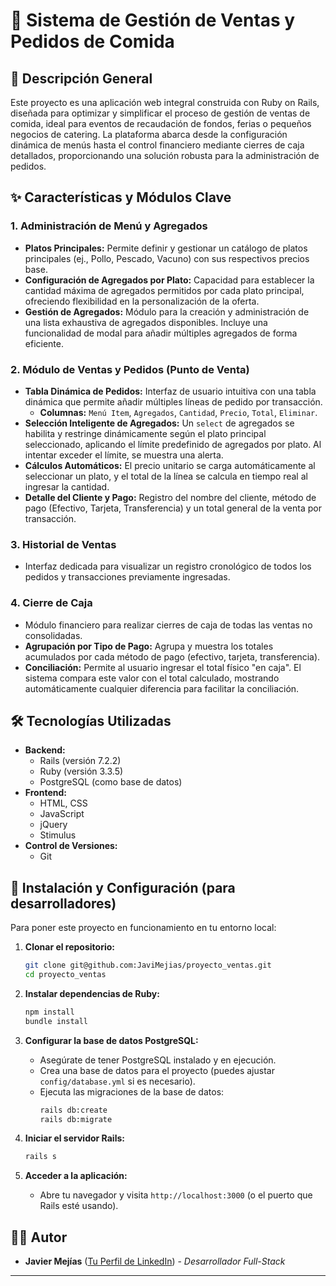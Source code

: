 # 🍜 Sistema de Gestión de Ventas y Pedidos de Comida

## 🎯 Descripción General

Este proyecto es una aplicación web integral construida con Ruby on Rails, diseñada para optimizar y simplificar el proceso de gestión de ventas de comida, ideal para eventos de recaudación de fondos, ferias o pequeños negocios de catering. La plataforma abarca desde la configuración dinámica de menús hasta el control financiero mediante cierres de caja detallados, proporcionando una solución robusta para la administración de pedidos.

## ✨ Características y Módulos Clave

### 1. **Administración de Menú y Agregados**
* **Platos Principales:** Permite definir y gestionar un catálogo de platos principales (ej., Pollo, Pescado, Vacuno) con sus respectivos precios base.
* **Configuración de Agregados por Plato:** Capacidad para establecer la cantidad máxima de agregados permitidos por cada plato principal, ofreciendo flexibilidad en la personalización de la oferta.
* **Gestión de Agregados:** Módulo para la creación y administración de una lista exhaustiva de agregados disponibles. Incluye una funcionalidad de modal para añadir múltiples agregados de forma eficiente.

### 2. **Módulo de Ventas y Pedidos (Punto de Venta)**
* **Tabla Dinámica de Pedidos:** Interfaz de usuario intuitiva con una tabla dinámica que permite añadir múltiples líneas de pedido por transacción.
    * **Columnas:** `Menú Item`, `Agregados`, `Cantidad`, `Precio`, `Total`, `Eliminar`.
* **Selección Inteligente de Agregados:** Un `select` de agregados se habilita y restringe dinámicamente según el plato principal seleccionado, aplicando el límite predefinido de agregados por plato. Al intentar exceder el límite, se muestra una alerta.
* **Cálculos Automáticos:** El precio unitario se carga automáticamente al seleccionar un plato, y el total de la línea se calcula en tiempo real al ingresar la cantidad.
* **Detalle del Cliente y Pago:** Registro del nombre del cliente, método de pago (Efectivo, Tarjeta, Transferencia) y un total general de la venta por transacción.

### 3. **Historial de Ventas**
* Interfaz dedicada para visualizar un registro cronológico de todos los pedidos y transacciones previamente ingresadas.

### 4. **Cierre de Caja**
* Módulo financiero para realizar cierres de caja de todas las ventas no consolidadas.
* **Agrupación por Tipo de Pago:** Agrupa y muestra los totales acumulados por cada método de pago (efectivo, tarjeta, transferencia).
* **Conciliación:** Permite al usuario ingresar el total físico "en caja". El sistema compara este valor con el total calculado, mostrando automáticamente cualquier diferencia para facilitar la conciliación.

## 🛠️ Tecnologías Utilizadas

* **Backend:**
    * Rails (versión 7.2.2)
    * Ruby (versión 3.3.5)
    * PostgreSQL (como base de datos)
* **Frontend:**
    * HTML, CSS
    * JavaScript
    * jQuery
    * Stimulus
* **Control de Versiones:**
    * Git

## 🚀 Instalación y Configuración (para desarrolladores)

Para poner este proyecto en funcionamiento en tu entorno local:

1.  **Clonar el repositorio:**
    ```bash
    git clone git@github.com:JaviMejias/proyecto_ventas.git
    cd proyecto_ventas
    ```

2.  **Instalar dependencias de Ruby:**
    ```bash
    npm install
    bundle install
    ```

3.  **Configurar la base de datos PostgreSQL:**
    * Asegúrate de tener PostgreSQL instalado y en ejecución.
    * Crea una base de datos para el proyecto (puedes ajustar `config/database.yml` si es necesario).
    * Ejecuta las migraciones de la base de datos:
        ```bash
        rails db:create
        rails db:migrate

4.  **Iniciar el servidor Rails:**
    ```bash
    rails s
    ```

5.  **Acceder a la aplicación:**
    * Abre tu navegador y visita `http://localhost:3000` (o el puerto que Rails esté usando).

## 👨‍💻 Autor

* **Javier Mejías** ([Tu Perfil de LinkedIn](https://www.linkedin.com/in/javier-mejías-655a7936a)) - *Desarrollador Full-Stack*

---
